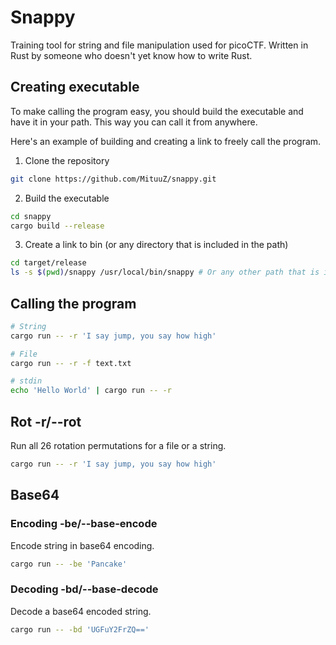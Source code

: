 # Snappy
Training tool for string and file manipulation used for picoCTF. Written in Rust by someone who doesn't yet know how to write Rust.

## Creating executable
To make calling the program easy, you should build the executable and have it in your path.
This way you can call it from anywhere.

Here's an example of building and creating a link to freely call the program.

1. Clone the repository
```bash
git clone https://github.com/MituuZ/snappy.git
```

2. Build the executable
```bash
cd snappy
cargo build --release
```

3. Create a link to bin (or any directory that is included in the path)
```bash
cd target/release
ls -s $(pwd)/snappy /usr/local/bin/snappy # Or any other path that is in the path
```

## Calling the program
```bash
# String
cargo run -- -r 'I say jump, you say how high'

# File
cargo run -- -r -f text.txt

# stdin
echo 'Hello World' | cargo run -- -r
```

## Rot -r/--rot
Run all 26 rotation permutations for a file or a string.

```bash
cargo run -- -r 'I say jump, you say how high'
```

## Base64
### Encoding -be/--base-encode
Encode string in base64 encoding.

```bash
cargo run -- -be 'Pancake'
```

### Decoding -bd/--base-decode
Decode a base64 encoded string.
```bash
cargo run -- -bd 'UGFuY2FrZQ=='
```

